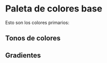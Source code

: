 
<script setup>
import ColorsBase from '../components/colors/ColorsBase.vue'
import ColorsShades from '../components/colors/ColorsShades.vue'
import Gradients from '../components/colors/Gradients.vue'


</script>

# Paleta de colores base

Esto son los colores primarios:
<ColorsBase />

## Tonos de colores

<ColorsShades/>

## Gradientes

<Gradients/>

